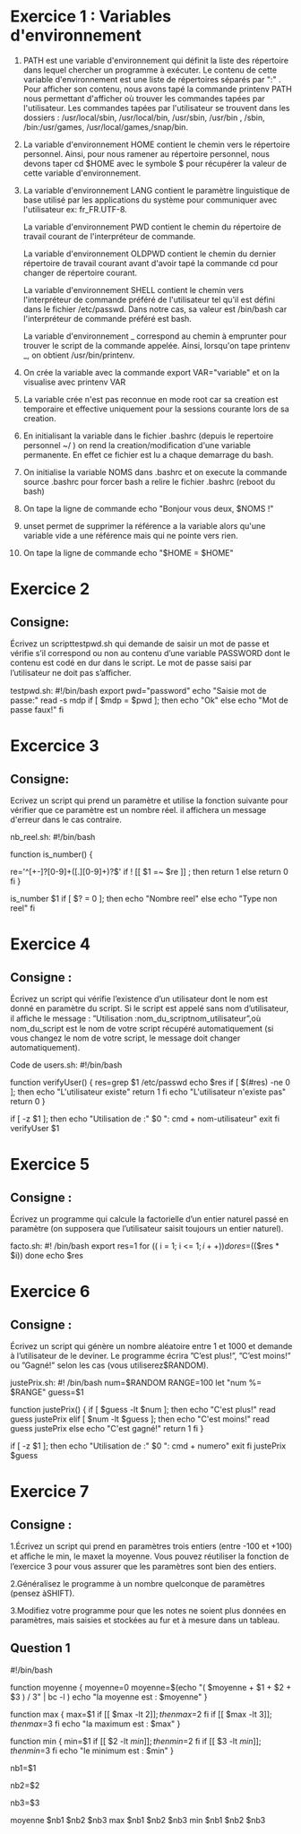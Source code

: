 # Exercice 1 : Variables d'environnement

1. PATH est une variable d'environnement qui définit la liste des répertoire dans lequel chercher un programme à exécuter.
Le contenu de cette variable d'environnement est une liste de répertoires séparés par ":" . Pour afficher son contenu, 
nous avons tapé la commande printenv PATH nous permettant d'afficher où trouver les commandes tapées par l'utilisateur. 
Les commandes tapées par l'utilisateur se trouvent dans les dossiers : /usr/local/sbin, /usr/local/bin, /usr/sbin, /usr/bin
, /sbin, /bin:/usr/games, /usr/local/games,/snap/bin.

2. La variable d'environnement HOME contient le chemin vers le répertoire personnel. Ainsi, pour nous ramener au répertoire
personnel, nous devons taper cd $HOME avec le symbole $ pour récupérer la valeur de cette variable d'environnement.

3. 
    La variable d'environnement LANG contient le paramètre linguistique de base utilisé par les applications du système
    pour communiquer avec l'utilisateur ex: fr_FR.UTF-8.
    
    La variable d'environnement PWD contient le chemin du répertoire de travail courant de l'interpréteur de commande.
    
    La variable d'environnement OLDPWD contient le chemin du dernier répertoire de travail courant avant d'avoir tapé 
    la commande cd pour changer de répertoire courant.
    
    La variable d'environnement SHELL contient le chemin vers l'interpréteur de commande préféré de l'utilisateur tel
    qu'il est défini dans le fichier /etc/passwd. Dans notre cas, sa valeur est /bin/bash car l'interpréteur de commande
    préféré est bash.
    
    La variable d'environnement _ correspond au chemin à emprunter pour trouver le script de la commande appelée.
    Ainsi, lorsqu'on tape printenv _, on obtient /usr/bin/printenv.
    


4. On crée la variable avec la commande export VAR="variable" et on la visualise avec printenv VAR

5. La variable crée n'est pas reconnue en mode root car sa creation est temporaire et effective uniquement pour la 
sessions courante lors de sa creation.

6. En initialisant la variable dans le fichier .bashrc (depuis le repertoire personnel ~/ ) on rend la 
creation/modification d'une variable permanente. En effet ce fichier est lu a chaque demarrage du bash.

7. On initialise la variable NOMS dans .bashrc et on execute la commande source .bashrc pour forcer bash a relire
le fichier .bashrc (reboot du bash)

8. On tape la ligne de commande echo "Bonjour vous deux, $NOMS !"

9. unset permet de supprimer la référence a la variable alors qu'une variable vide a une référence mais qui ne pointe
vers rien.

10. On tape la ligne de commande echo "\$HOME = $HOME"



# Exercice 2

## Consigne: 
Écrivez un scripttestpwd.sh qui demande de saisir un mot de passe et vérifie s’il correspond ou non au contenu 
d’une variable PASSWORD dont le contenu est codé en dur dans le script. Le mot de passe saisi par l’utilisateur 
ne doit pas s’aﬀicher.


testpwd.sh:
#!/bin/bash 
export pwd="password" 
echo "Saisie mot de passe:" 
read -s mdp 
if [ $mdp = $pwd ]; then 
    echo "Ok" 
else 
    echo "Mot de passe faux!" 
fi


# Excercice 3

## Consigne:
Ecrivez un script qui prend un paramètre et utilise la fonction suivante pour vérifier que ce paramètre est un nombre
réel. il affichera un message d'erreur dans le cas contraire.

nb_reel.sh: 
#!/bin/bash 

function is_number() { 

re='^[+-]?[0-9]+([.][0-9]+)?$' 
if ! [[ $1 =~ $re ]] ; then 
    return 1 
else 
    return 0 
fi 
}

is_number $1 if [ $? = 0 ]; then 
    echo "Nombre reel" 
else 
    echo "Type non reel"
fi


# Exercice 4

## Consigne :
Écrivez un script qui vérifie l’existence d’un utilisateur dont le nom est donné en paramètre du script. Si le script 
est appelé sans nom d’utilisateur, il aﬀiche le message : ”Utilisation :nom_du_scriptnom_utilisateur”,où nom_du_script
est le nom de votre script récupéré automatiquement (si vous changez le nom de votre script, le message doit changer 
automatiquement).

Code de users.sh: 
#!/bin/bash

function verifyUser() { 
res=grep $1 /etc/passwd echo $res 
if [ $(#res) -ne 0 ]; then 
    echo "L'utilisateur existe" 
    return 1 
fi 
echo "L'utilisateur n'existe pas" 
return 0 
}

if [ -z $1 ]; then 
    echo "Utilisation de :" $0 ": cmd + nom-utilisateur" 
    exit 
fi 
verifyUser $1

# Exercice 5 

## Consigne : 
Écrivez un programme qui calcule la factorielle d’un entier naturel passé en paramètre 
(on supposera que l’utilisateur saisit toujours un entier naturel).

facto.sh: 
#! /bin/bash 
export res=1 
for (( i = 1; i <= $1; i++ )) do res=$(($res * $i)) 
done echo $res


# Exercice 6

## Consigne :
Écrivez un script qui génère un nombre aléatoire entre 1 et 1000 et demande à l’utilisateur de le deviner.
Le programme écrira ”C’est plus!”, ”C’est moins!” ou ”Gagné!” selon les cas (vous utiliserez$RANDOM).


justePrix.sh: 
#! /bin/bash 
num=$RANDOM RANGE=100 let "num %= $RANGE" 
guess=$1

function justePrix() {
if [ $guess -lt $num ]; then
    echo "C'est plus!" 
    read guess justePrix 
elif [ $num -lt $guess ]; then 
    echo "C'est moins!" 
    read guess justePrix 
else 
    echo "C'est gagné!" 
    return 1 
fi 
}

if [ -z $1 ]; then 
    echo "Utilisation de :" $0 ": cmd + numero" 
    exit 
fi 
justePrix $guess


# Exercice 7 

## Consigne :
1.Écrivez un script qui prend en paramètres trois entiers (entre -100 et +100) et aﬀiche le min, le maxet la moyenne. Vous pouvez réutiliser la fonction de l’exercice 3 pour vous assurer que les paramètres sont bien des entiers.

2.Généralisez le programme à un nombre quelconque de paramètres (pensez àSHIFT).

3.Modifiez votre programme pour que les notes ne soient plus données en paramètres, mais saisies et stockées au fur et
à mesure dans un tableau.


## Question 1

#!/bin/bash



function moyenne {
	moyenne=0
	moyenne=$(echo "( $moyenne + $1 + $2 + $3 ) / 3" | bc -l )
	echo "la moyenne est : $moyenne"
}

function max {
	max=$1
	if [[ $max -lt $2 ]]; then
		max=$2
	fi
	if [[ $max -lt $3 ]]; then
		max=$3
	fi
	echo "la maximum est : $max"
}

function min {
	min=$1
	if [[ $2 -lt $min ]]; then
		min=$2
	fi
	if [[ $3 -lt $min ]]; then
		min=$3
	fi
	echo "le minimum est : $min"
}

nb1=$1

nb2=$2

nb3=$3

moyenne $nb1 $nb2 $nb3
max $nb1 $nb2 $nb3
min $nb1 $nb2 $nb3





